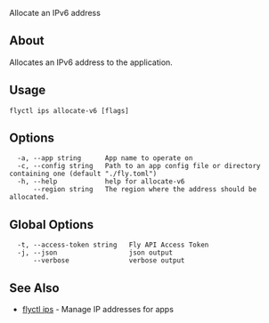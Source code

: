 <p class="font-medium tracking-tight text-gray-400 text-lg -mt-4 mb-9 pb-5 border-b">
  Allocate an IPv6 address
</p>

## About

Allocates an IPv6 address to the application.

## Usage

~~~
flyctl ips allocate-v6 [flags]
~~~

## Options

~~~
  -a, --app string      App name to operate on
  -c, --config string   Path to an app config file or directory containing one (default "./fly.toml")
  -h, --help            help for allocate-v6
      --region string   The region where the address should be allocated.
~~~

## Global Options

~~~
  -t, --access-token string   Fly API Access Token
  -j, --json                  json output
      --verbose               verbose output
~~~

## See Also

* [flyctl ips](/docs/flyctl/ips/)	 - Manage IP addresses for apps

